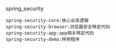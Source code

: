 spring_security

    spring-security-core:核心业务逻辑
    spring-security-browser:浏览器安全特定代码
    spring-security-app:app相关特定代码
    spring-security-demo:样例程序
